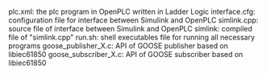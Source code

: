 plc.xml: the plc program in OpenPLC written in Ladder Logic
interface.cfg: configuration file for interface between Simulink and OpenPLC
simlink.cpp: source file of interface between Simulink and OpenPLC
simlink: compiled file of "simlink.cpp"
run.sh: shell executables file for running all necessary programs
goose_publisher_X.c: API of GOOSE publisher based on libiec61850
goose_subscriber_X.c: API of GOOSE subscriber based on libiec61850
